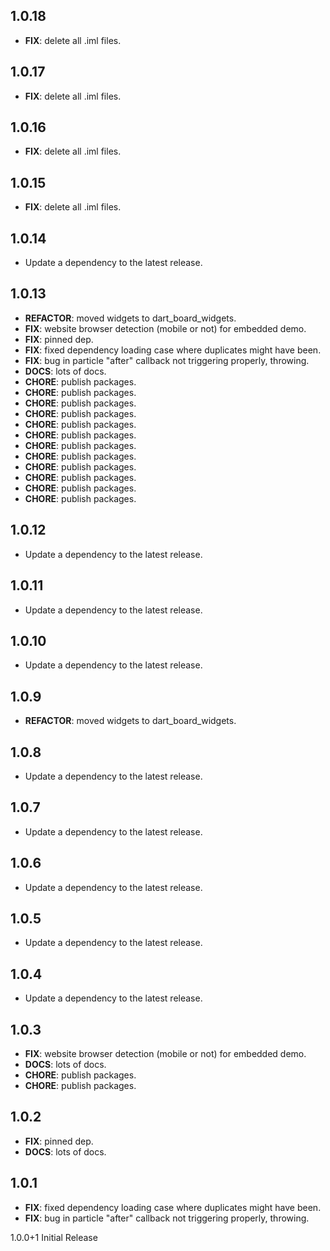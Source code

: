## 1.0.18

 - **FIX**: delete all .iml files.

## 1.0.17

 - **FIX**: delete all .iml files.

## 1.0.16

 - **FIX**: delete all .iml files.

## 1.0.15

 - **FIX**: delete all .iml files.

## 1.0.14

 - Update a dependency to the latest release.

## 1.0.13

 - **REFACTOR**: moved widgets to dart_board_widgets.
 - **FIX**: website browser detection (mobile or not) for embedded demo.
 - **FIX**: pinned dep.
 - **FIX**: fixed dependency loading case where duplicates might have been.
 - **FIX**: bug in particle "after" callback not triggering properly, throwing.
 - **DOCS**: lots of docs.
 - **CHORE**: publish packages.
 - **CHORE**: publish packages.
 - **CHORE**: publish packages.
 - **CHORE**: publish packages.
 - **CHORE**: publish packages.
 - **CHORE**: publish packages.
 - **CHORE**: publish packages.
 - **CHORE**: publish packages.
 - **CHORE**: publish packages.
 - **CHORE**: publish packages.
 - **CHORE**: publish packages.
 - **CHORE**: publish packages.

## 1.0.12

 - Update a dependency to the latest release.

## 1.0.11

 - Update a dependency to the latest release.

## 1.0.10

 - Update a dependency to the latest release.

## 1.0.9

 - **REFACTOR**: moved widgets to dart_board_widgets.

## 1.0.8

 - Update a dependency to the latest release.

## 1.0.7

 - Update a dependency to the latest release.

## 1.0.6

 - Update a dependency to the latest release.

## 1.0.5

 - Update a dependency to the latest release.

## 1.0.4

 - Update a dependency to the latest release.

## 1.0.3

 - **FIX**: website browser detection (mobile or not) for embedded demo.
 - **DOCS**: lots of docs.
 - **CHORE**: publish packages.
 - **CHORE**: publish packages.

## 1.0.2

 - **FIX**: pinned dep.
 - **DOCS**: lots of docs.

## 1.0.1

 - **FIX**: fixed dependency loading case where duplicates might have been.
 - **FIX**: bug in particle "after" callback not triggering properly, throwing.

1.0.0+1 Initial Release